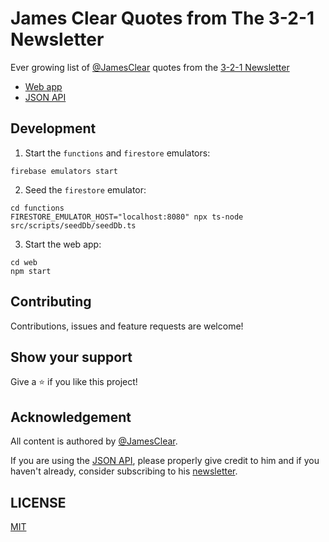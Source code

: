 # James Clear Quotes from The 3-2-1 Newsletter

Ever growing list of [@JamesClear](https://twitter.com/JamesClear) quotes from the [3-2-1 Newsletter](https://jamesclear.com/3-2-1)

- [Web app](https://james-clear-quotes.web.app)
- [JSON API](https://james-clear-quotes.web.app/api/random)

## Development

1. Start the `functions` and `firestore` emulators:

```
firebase emulators start
```

2. Seed the `firestore` emulator:

```
cd functions
FIRESTORE_EMULATOR_HOST="localhost:8080" npx ts-node src/scripts/seedDb/seedDb.ts
```

3. Start the web app:

```
cd web
npm start
```

## Contributing

Contributions, issues and feature requests are welcome!

## Show your support

Give a ⭐️ if you like this project!

## Acknowledgement

All content is authored by [@JamesClear](https://twitter.com/JamesClear).

If you are using the [JSON API](https://james-clear-quotes.web.app/api/random), please properly give credit to him and if you haven't already, consider subscribing to his [newsletter](https://jamesclear.com/3-2-1).

## LICENSE

[MIT](LICENSE)
